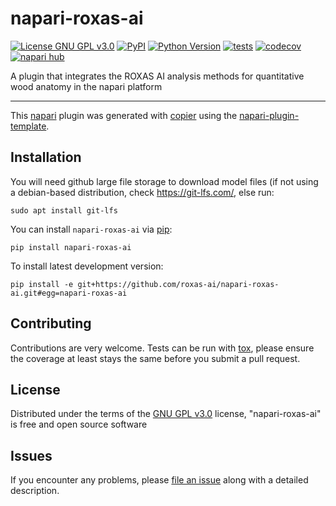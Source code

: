 # napari-roxas-ai

[![License GNU GPL v3.0](https://img.shields.io/pypi/l/napari-roxas-ai.svg?color=green)](https://github.com/roxas-ai/napari-roxas-ai/raw/main/LICENSE)
[![PyPI](https://img.shields.io/pypi/v/napari-roxas-ai.svg?color=green)](https://pypi.org/project/napari-roxas-ai)
[![Python Version](https://img.shields.io/pypi/pyversions/napari-roxas-ai.svg?color=green)](https://python.org)
[![tests](https://github.com/roxas-ai/napari-roxas-ai/workflows/tests/badge.svg)](https://github.com/roxas-ai/napari-roxas-ai/actions)
[![codecov](https://codecov.io/gh/roxas-ai/napari-roxas-ai/branch/main/graph/badge.svg)](https://codecov.io/gh/roxas-ai/napari-roxas-ai)
[![napari hub](https://img.shields.io/endpoint?url=https://api.napari-hub.org/shields/napari-roxas-ai)](https://napari-hub.org/plugins/napari-roxas-ai)

A plugin that integrates the ROXAS AI analysis methods for quantitative wood anatomy in the napari platform

----------------------------------

This [napari] plugin was generated with [copier] using the [napari-plugin-template].

<!--
Don't miss the full getting started guide to set up your new package:
https://github.com/napari/napari-plugin-template#getting-started

and review the napari docs for plugin developers:
https://napari.org/stable/plugins/index.html
-->

## Installation
You will need github large file storage to download model files (if not using a debian-based distribution, check https://git-lfs.com/, else run:

    sudo apt install git-lfs

You can install `napari-roxas-ai` via [pip]:

    pip install napari-roxas-ai



To install latest development version:

    pip install -e git+https://github.com/roxas-ai/napari-roxas-ai.git#egg=napari-roxas-ai


## Contributing

Contributions are very welcome. Tests can be run with [tox], please ensure
the coverage at least stays the same before you submit a pull request.

## License

Distributed under the terms of the [GNU GPL v3.0] license,
"napari-roxas-ai" is free and open source software

## Issues

If you encounter any problems, please [file an issue] along with a detailed description.

[napari]: https://github.com/napari/napari
[copier]: https://copier.readthedocs.io/en/stable/
[@napari]: https://github.com/napari
[MIT]: http://opensource.org/licenses/MIT
[BSD-3]: http://opensource.org/licenses/BSD-3-Clause
[GNU GPL v3.0]: http://www.gnu.org/licenses/gpl-3.0.txt
[GNU LGPL v3.0]: http://www.gnu.org/licenses/lgpl-3.0.txt
[Apache Software License 2.0]: http://www.apache.org/licenses/LICENSE-2.0
[Mozilla Public License 2.0]: https://www.mozilla.org/media/MPL/2.0/index.txt
[napari-plugin-template]: https://github.com/napari/napari-plugin-template

[file an issue]: https://github.com/roxas-ai/napari-roxas-ai/issues

[napari]: https://github.com/napari/napari
[tox]: https://tox.readthedocs.io/en/latest/
[pip]: https://pypi.org/project/pip/
[PyPI]: https://pypi.org/

